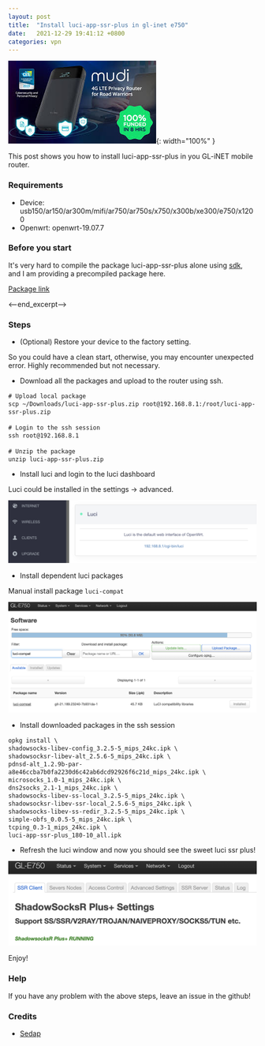 ```yaml
---
layout: post
title:  "Install luci-app-ssr-plus in gl-inet e750"
date:   2021-12-29 19:41:12 +0800
categories: vpn
---
```

![mudi](https://github.com/branliang/branliang.github.io/blob/master/assets/images/2022032404.jpeg?raw=true){: width="100%" }

This post shows you how to install luci-app-ssr-plus in you GL-iNET mobile router.

### Requirements

- Device: usb150/ar150/ar300m/mifi/ar750/ar750s/x750/x300b/xe300/e750/x1200
- Openwrt: openwrt-19.07.7

### Before you start

It's very hard to compile the package luci-app-ssr-plus alone using [sdk](https://github.com/gl-inet/sdk), and I am providing a precompiled package here.

[Package link](https://github.com/branliang/branliang.github.io/blob/master/assets/file/luci-app-ssr-plus.zip)

<--end_excerpt-->

### Steps

- (Optional) Restore your device to the factory setting.

So you could have a clean start, otherwise, you may encounter unexpected error. Highly recommended but not necessary.

- Download all the packages and upload to the router using ssh.

```shell
# Upload local package
scp ~/Downloads/luci-app-ssr-plus.zip root@192.168.8.1:/root/luci-app-ssr-plus.zip

# Login to the ssh session
ssh root@192.168.8.1

# Unzip the package
unzip luci-app-ssr-plus.zip
```

- Install luci and login to the luci dashboard

Luci could be installed in the settings -> advanced.

![2022032401.png](https://github.com/branliang/branliang.github.io/blob/master/assets/images/2022032401.png?raw=true)

- Install dependent luci packages

Manual install package `luci-compat`

![2022032402.png](https://github.com/branliang/branliang.github.io/blob/master/assets/images/2022032402.png?raw=true)

- Install downloaded packages in the ssh session

```shell
opkg install \
shadowsocks-libev-config_3.2.5-5_mips_24kc.ipk \
shadowsocksr-libev-alt_2.5.6-5_mips_24kc.ipk \
pdnsd-alt_1.2.9b-par-a8e46ccba7b0fa2230d6c42ab6dcd92926f6c21d_mips_24kc.ipk \
microsocks_1.0-1_mips_24kc.ipk \
dns2socks_2.1-1_mips_24kc.ipk \
shadowsocks-libev-ss-local_3.2.5-5_mips_24kc.ipk \
shadowsocksr-libev-ssr-local_2.5.6-5_mips_24kc.ipk \
shadowsocks-libev-ss-redir_3.2.5-5_mips_24kc.ipk \
simple-obfs_0.0.5-5_mips_24kc.ipk \
tcping_0.3-1_mips_24kc.ipk \
luci-app-ssr-plus_180-10_all.ipk
```

- Refresh the luci window and now you should see the sweet luci ssr plus!

![2022032403.png](https://github.com/branliang/branliang.github.io/blob/master/assets/images/2022032403.png?raw=true)

Enjoy!

### Help

If you have any problem with the above steps, leave an issue in the github!

### Credits

- [Sedap](https://github.com/sedap/gl-inet-ar300m-trojan-luci-app-ssr-plus)




